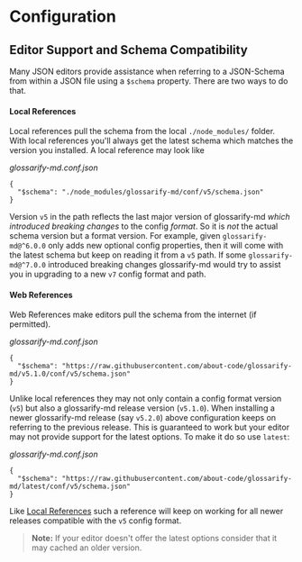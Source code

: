 # Configuration

## Editor Support and Schema Compatibility

Many JSON editors provide assistance when referring to a JSON-Schema from within
a JSON file using a `$schema` property. There are two ways to do that.

#### Local References

Local references pull the schema from the local `./node_modules/` folder. With
local references you'll always get the latest schema which matches the version
you installed. A local reference may look like

*glossarify-md.conf.json*
~~~
{
  "$schema": "./node_modules/glossarify-md/conf/v5/schema.json"
}
~~~

Version `v5` in the path reflects the last major version of glossarify-md *which
introduced breaking changes* to the config *format*. So it is *not* the actual
schema version but a format version. For example, given  `glossarify-md@^6.0.0`
only adds new optional config properties, then it will come with the latest
schema but keep on reading it from a `v5` path. If some `glossarify-md@^7.0.0`
introduced breaking changes glossarify-md would try to assist you in upgrading
to a new `v7` config format and path.

#### Web References

Web References make editors pull the schema from the internet (if permitted).

*glossarify-md.conf.json*
~~~
{
  "$schema": "https://raw.githubusercontent.com/about-code/glossarify-md/v5.1.0/conf/v5/schema.json"
}
~~~

Unlike local references they may not only contain a config format version (`v5`)
but also a glossarify-md release version (`v5.1.0`). When installing a newer
glossarify-md release (say `v5.2.0`) above configuration keeps on referring to
the previous release. This is guaranteed to work but your editor may not provide
support for the latest options. To make it do so use `latest`:

*glossarify-md.conf.json*
~~~
{
  "$schema": "https://raw.githubusercontent.com/about-code/glossarify-md/latest/conf/v5/schema.json"
}
~~~

Like [Local References](#local-references) such a reference will keep on
working for all newer releases compatible with the `v5` config format.

> **Note:** If your editor doesn't offer the latest options consider that it may cached an older version.
